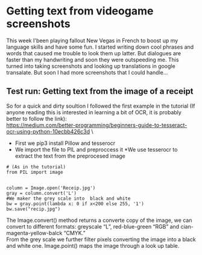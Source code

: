 # Getting text from videogame screenshots

This week I'been playing fallout New Vegas in French to boost up my language skills and have some fun.
I started writing down cool phrases and words that caused me trouble to look them up latter. But dialogues are faster than my handwriting and soon they were outspeeding me. This turned into taking screenshots and looking up translations in google transalate. But soon I had more screenshots that I could handle...

## Test run: Getting text from the image of a receipt
So for a quick and dirty soultion I followed the first example in the tutorial (If anyone reading this is interested in learning a bit of OCR, it is probably better to follow the link):\
https://medium.com/better-programming/beginners-guide-to-tesseract-ocr-using-python-10ecbb426c3d \

* First we pip3 install Pillow and tesserocr
* We import the file to PIL and preproccess it
*We use tesserocr to extract the text from the preprocesed image

```
# (As in the tutorial)
from PIL import image


column = Image.open('Receip.jpg')
gray = column.convert('L')
#We maker the grey scale into  black and white
bw = gray.point(lambda x: 0 if x<200 else 255, '1')
bw.save("recip.jpg")
```

The Image.convert() method returns a converte copy of the image, we can convert to different formats: greyscale “L”, red-blue-green “RGB” and cian-magenta-yellow-balck “CMYK.” \
From the grey scale we further filter pixels converting the image into a black and white one. Image.point() maps the image through a look up table.




